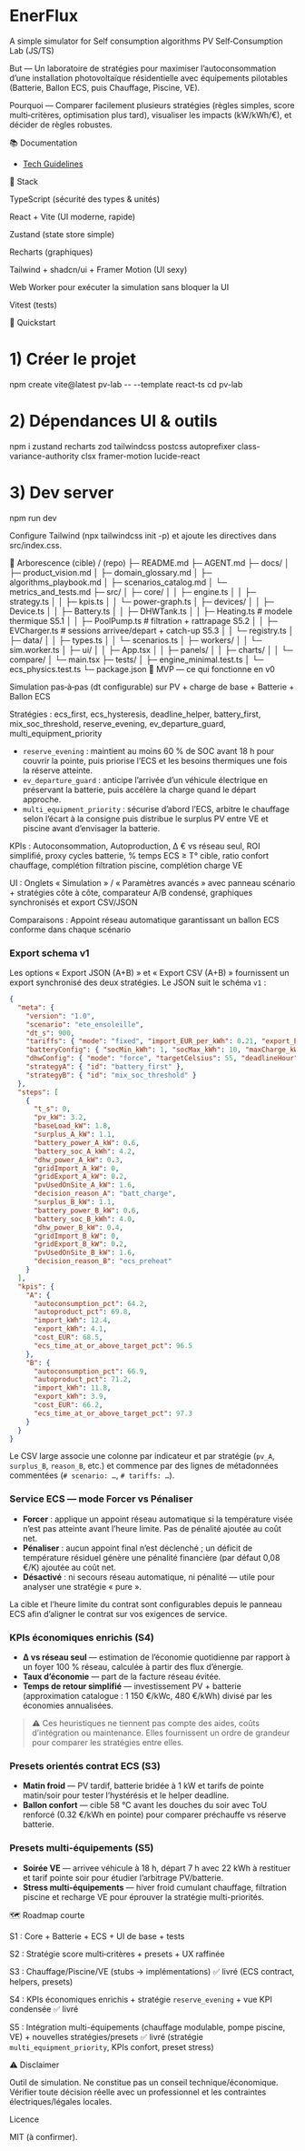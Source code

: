 # EnerFlux
A simple simulator for Self consumption algorithms
PV Self‑Consumption Lab (JS/TS)

But — Un laboratoire de stratégies pour maximiser l’autoconsommation d’une installation photovoltaïque résidentielle avec équipements pilotables (Batterie, Ballon ECS, puis Chauffage, Piscine, VE).

Pourquoi — Comparer facilement plusieurs stratégies (règles simples, score multi‑critères, optimisation plus tard), visualiser les impacts (kW/kWh/€), et décider de règles robustes.

📚 Documentation

- [Tech Guidelines](Docs/tech_guidelines.md)

🧱 Stack

TypeScript (sécurité des types & unités)

React + Vite (UI moderne, rapide)

Zustand (state store simple)

Recharts (graphiques)

Tailwind + shadcn/ui + Framer Motion (UI sexy)

Web Worker pour exécuter la simulation sans bloquer la UI

Vitest (tests)

🚀 Quickstart
# 1) Créer le projet
npm create vite@latest pv-lab -- --template react-ts
cd pv-lab


# 2) Dépendances UI & outils
npm i zustand recharts zod tailwindcss postcss autoprefixer class-variance-authority clsx framer-motion lucide-react


# 3) Dev server
npm run dev

Configure Tailwind (npx tailwindcss init -p) et ajoute les directives dans src/index.css.

📁 Arborescence (cible)
/ (repo)
├─ README.md
├─ AGENT.md
├─ docs/
│  ├─ product_vision.md
│  ├─ domain_glossary.md
│  ├─ algorithms_playbook.md
│  ├─ scenarios_catalog.md
│  └─ metrics_and_tests.md
├─ src/
│  ├─ core/
│  │  ├─ engine.ts
│  │  ├─ strategy.ts
│  │  ├─ kpis.ts
│  │  └─ power-graph.ts
│  ├─ devices/
│  │  ├─ Device.ts
│  │  ├─ Battery.ts
│  │  ├─ DHWTank.ts
│  │  ├─ Heating.ts   # modele thermique S5.1
│  │  ├─ PoolPump.ts  # filtration + rattrapage S5.2
│  │  ├─ EVCharger.ts # sessions arrivee/depart + catch-up S5.3
│  │  └─ registry.ts
│  ├─ data/
│  │  ├─ types.ts
│  │  └─ scenarios.ts
│  ├─ workers/
│  │  └─ sim.worker.ts
│  ├─ ui/
│  │  ├─ App.tsx
│  │  ├─ panels/
│  │  ├─ charts/
│  │  └─ compare/
│  └─ main.tsx
├─ tests/
│  ├─ engine_minimal.test.ts
│  └─ ecs_physics.test.ts
└─ package.json
🧪 MVP — ce qui fonctionne en v0

Simulation pas‑à‑pas (dt configurable) sur PV + charge de base + Batterie + Ballon ECS

Stratégies : ecs_first, ecs_hysteresis, deadline_helper, battery_first, mix_soc_threshold, reserve_evening, ev_departure_guard, multi_equipment_priority

- `reserve_evening` : maintient au moins 60 % de SOC avant 18 h pour couvrir la pointe, puis priorise l’ECS et les besoins thermiques une fois la réserve atteinte.
- `ev_departure_guard` : anticipe l’arrivée d’un véhicule électrique en préservant la batterie, puis accélère la charge quand le départ approche.
- `multi_equipment_priority` : sécurise d’abord l’ECS, arbitre le chauffage selon l’écart à la consigne puis distribue le surplus PV entre VE et piscine avant d’envisager la batterie.

KPIs : Autoconsommation, Autoproduction, Δ € vs réseau seul, ROI simplifié, proxy cycles batterie, % temps ECS ≥ T° cible, ratio confort chauffage, complétion filtration piscine, complétion charge VE

UI : Onglets « Simulation » / « Paramètres avancés » avec panneau scénario + stratégies côte à côte, comparateur A/B condensé,
graphiques synchronisés et export CSV/JSON

Comparaisons : Appoint réseau automatique garantissant un ballon ECS conforme dans chaque scénario

### Export schema v1

Les options « Export JSON (A+B) » et « Export CSV (A+B) » fournissent un export synchronisé des deux stratégies. Le JSON suit le
schéma `v1` :

```json
{
  "meta": {
    "version": "1.0",
    "scenario": "ete_ensoleille",
    "dt_s": 900,
    "tariffs": { "mode": "fixed", "import_EUR_per_kWh": 0.21, "export_EUR_per_kWh": 0.08 },
    "batteryConfig": { "socMin_kWh": 1, "socMax_kWh": 10, "maxCharge_kW": 4, "maxDischarge_kW": 4, "efficiency": 0.9 },
    "dhwConfig": { "mode": "force", "targetCelsius": 55, "deadlineHour": 21, "hysteresis_K": 1.5 },
    "strategyA": { "id": "battery_first" },
    "strategyB": { "id": "mix_soc_threshold" }
  },
  "steps": [
    {
      "t_s": 0,
      "pv_kW": 3.2,
      "baseLoad_kW": 1.8,
      "surplus_A_kW": 1.1,
      "battery_power_A_kW": 0.6,
      "battery_soc_A_kWh": 4.2,
      "dhw_power_A_kW": 0.3,
      "gridImport_A_kW": 0,
      "gridExport_A_kW": 0.2,
      "pvUsedOnSite_A_kW": 1.6,
      "decision_reason_A": "batt_charge",
      "surplus_B_kW": 1.1,
      "battery_power_B_kW": 0.6,
      "battery_soc_B_kWh": 4.0,
      "dhw_power_B_kW": 0.4,
      "gridImport_B_kW": 0,
      "gridExport_B_kW": 0.2,
      "pvUsedOnSite_B_kW": 1.6,
      "decision_reason_B": "ecs_preheat"
    }
  ],
  "kpis": {
    "A": {
      "autoconsumption_pct": 64.2,
      "autoproduct_pct": 69.8,
      "import_kWh": 12.4,
      "export_kWh": 4.1,
      "cost_EUR": 68.5,
      "ecs_time_at_or_above_target_pct": 96.5
    },
    "B": {
      "autoconsumption_pct": 66.9,
      "autoproduct_pct": 71.2,
      "import_kWh": 11.8,
      "export_kWh": 3.9,
      "cost_EUR": 66.2,
      "ecs_time_at_or_above_target_pct": 97.3
    }
  }
}
```

Le CSV large associe une colonne par indicateur et par stratégie (`pv_A`, `surplus_B`, `reason_B`, etc.) et commence par des
lignes de métadonnées commentées (`# scenario: …`, `# tariffs: …`).

### Service ECS — mode Forcer vs Pénaliser

* **Forcer** : applique un appoint réseau automatique si la température visée n’est pas atteinte avant l’heure limite. Pas de
  pénalité ajoutée au coût net.
* **Pénaliser** : aucun appoint final n’est déclenché ; un déficit de température résiduel génère une pénalité financière
  (par défaut 0,08 €/K) ajoutée au coût net.
* **Désactivé** : ni secours réseau automatique, ni pénalité — utile pour analyser une stratégie « pure ».

La cible et l’heure limite du contrat sont configurables depuis le panneau ECS afin d’aligner le contrat sur vos exigences de
service.

### KPIs économiques enrichis (S4)

- **Δ vs réseau seul** — estimation de l’économie quotidienne par rapport à un foyer 100 % réseau, calculée à partir des flux d’énergie.
- **Taux d’économie** — part de la facture réseau évitée.
- **Temps de retour simplifié** — investissement PV + batterie (approximation catalogue : 1 150 €/kWc, 480 €/kWh) divisé par les économies annualisées.

> ⚠️ Ces heuristiques ne tiennent pas compte des aides, coûts d’intégration ou maintenance. Elles fournissent un ordre de grandeur pour comparer les stratégies entre elles.

### Presets orientés contrat ECS (S3)

- **Matin froid** — PV tardif, batterie bridée à 1 kW et tarifs de pointe matin/soir pour tester l’hystérésis et le helper
  deadline.
- **Ballon confort** — cible 58 °C avant les douches du soir avec ToU renforcé (0.32 €/kWh en pointe) pour comparer préchauffe vs
  réserve batterie.

### Presets multi-équipements (S5)

- **Soirée VE** — arrivee véhicule à 18 h, départ 7 h avec 22 kWh à restituer et tarif pointe soir pour étudier l’arbitrage PV/batterie.
- **Stress multi-équipements** — hiver froid cumulant chauffage, filtration piscine et recharge VE pour éprouver la stratégie multi-priorités.

🗺️ Roadmap courte

S1 : Core + Batterie + ECS + UI de base + tests

S2 : Stratégie score multi‑critères + presets + UX raffinée

S3 : Chauffage/Piscine/VE (stubs → implémentations) ✅ livré (ECS contract, helpers, presets)

S4 : KPIs économiques enrichis + stratégie `reserve_evening` + vue KPI condensée ✅ livré

S5 : Intégration multi-équipements (chauffage modulable, pompe piscine, VE) + nouvelles stratégies/presets ✅ livré (stratégie `multi_equipment_priority`, KPIs confort, preset stress)

⚠️ Disclaimer

Outil de simulation. Ne constitue pas un conseil technique/économique. Vérifier toute décision réelle avec un professionnel et les contraintes électriques/légales locales.

Licence

MIT (à confirmer).

